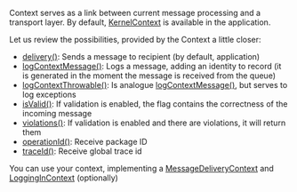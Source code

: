 Context serves as a link between current message processing and a transport layer. By default, [KernelContext](https://github.com/php-service-bus/service-bus/blob/master/src/Application/KernelContext.php) is available in the application.

Let us review the possibilities, provided by the Context a little closer:

- [delivery()](https://github.com/php-service-bus/service-bus/blob/master/src/Application/KernelContext.php#L118): Sends a message to recipient (by default, application)
- [logContextMessage()](https://github.com/php-service-bus/service-bus/blob/master/src/Application/KernelContext.php#L160): Logs a message, adding an identity to record (it is generated in the moment the message is received from the queue)
- [logContextThrowable()](https://github.com/php-service-bus/service-bus/blob/master/src/Application/KernelContext.php#L175): Is analogue [logContextMessage()](https://github.com/php-service-bus/service-bus/blob/master/src/Application/KernelContext.php#L158), but serves to log exceptions
- [isValid()](https://github.com/php-service-bus/service-bus/blob/master/src/Application/KernelContext.php#L93): If validation is enabled, the flag contains the correctness of the incoming message
- [violations()](https://github.com/php-service-bus/service-bus/blob/master/src/Application/KernelContext.php#L110): If validation is enabled and there are violations, it will return them
- [operationId()](https://github.com/php-service-bus/service-bus/blob/master/src/Application/KernelContext.php#L189): Receive package ID
- [traceId()](https://github.com/php-service-bus/service-bus/blob/master/src/Application/KernelContext.php#L199): Receive global trace id

You can use your context, implementing a [MessageDeliveryContext](https://github.com/php-service-bus/service-bus/blob/master/src/Common/ExecutionContext/MessageDeliveryContext.php) and [LoggingInContext](https://github.com/php-service-bus/service-bus/blob/master/src/Common/ExecutionContext/LoggingInContext.php) (optionally)
